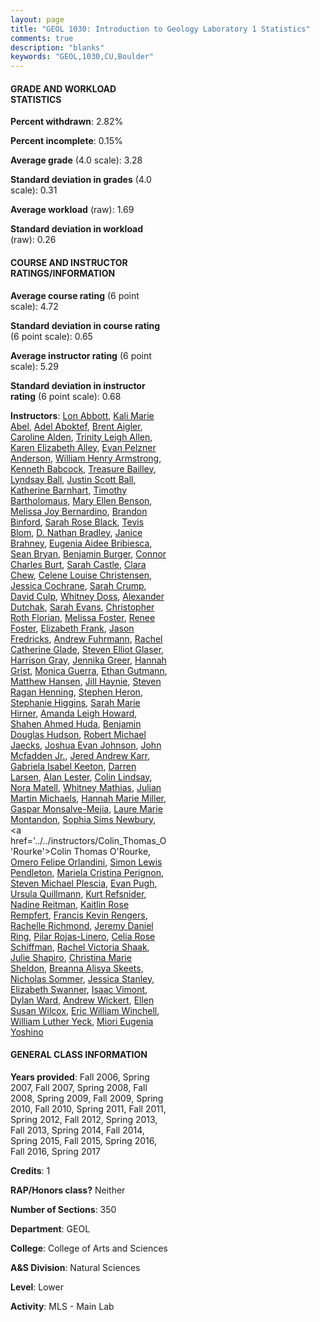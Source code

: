 ```yaml
---
layout: page
title: "GEOL 1030: Introduction to Geology Laboratory 1 Statistics"
comments: true
description: "blanks"
keywords: "GEOL,1030,CU,Boulder"
---
```

<head>
<script src="https://ajax.googleapis.com/ajax/libs/jquery/2.1.3/jquery.min.js"></script>
<script src="https://dl.dropboxusercontent.com/s/pc42nxpaw1ea4o9/highcharts.js?dl=0"></script>
<!-- <script src="../assets/js/highcharts.js"></script> -->
<style type="text/css">@font-face {
	font-family: "Bebas Neue";
	src: url(https://www.filehosting.org/file/details/544349/BebasNeue Regular.otf) format("opentype");
	}
	h1.Bebas { 
		font-family: "Bebas Neue", Verdana, Tahoma;
	}
</style>
</head>
<body>
	<div id="container" style="float: right; width: 45%; height: 88%; margin-left: 2.5%; margin-right: 2.5%;"></div>
	<script language="JavaScript">
		$(document).ready(function() {
		var chart = {type: 'column'};
		var title = {text: 'Grade Distribution'};
		var xAxis = {categories: ['A','B','C','D','F'],crosshair: true};
		var yAxis = {min: 0,title: {text: 'Percentage'}};
		var tooltip = {headerFormat: '<center><b><span style="font-size:20px">{point.key}</span></b></center>',
		               pointFormat: '<td style="padding:0"><b>{point.y:.1f}%</b></td>',
		               footerFormat: '</table>',shared: true,useHTML: true};
		var plotOptions = {column: {pointPadding: 0.0,borderWidth: 0}};  
		var credits = {enabled: false};var series= [{name: 'Percent',data: [47.79,38.54,10.76,1.85,1.07,]}];
		var json = {};
		json.chart = chart;
		json.title = title;
		json.tooltip = tooltip;
		json.xAxis = xAxis;
		json.yAxis = yAxis;  
		json.series = series;
		json.plotOptions = plotOptions;  
		json.credits = credits;
		$('#container').highcharts(json);
	});
	</script>
</body>
			   
#### GRADE AND WORKLOAD STATISTICS

**Percent withdrawn**: 2.82%

**Percent incomplete**: 0.15%

**Average grade** (4.0 scale): 3.28

**Standard deviation in grades** (4.0 scale): 0.31

**Average workload** (raw): 1.69

**Standard deviation in workload** (raw): 0.26

#### COURSE AND INSTRUCTOR RATINGS/INFORMATION

**Average course rating** (6 point scale): 4.72

**Standard deviation in course rating** (6 point scale): 0.65

**Average instructor rating** (6 point scale): 5.29

**Standard deviation in instructor rating** (6 point scale): 0.68

**Instructors**: <a href='../../instructors/Lon_Abbott'>Lon Abbott</a>, <a href='../../instructors/Kali_Marie_Abel'>Kali Marie Abel</a>, <a href='../../instructors/Adel_Aboktef'>Adel Aboktef</a>, <a href='../../instructors/Brent_Aigler'>Brent Aigler</a>, <a href='../../instructors/Caroline_Alden'>Caroline Alden</a>, <a href='../../instructors/Trinity_Leigh_Allen'>Trinity Leigh Allen</a>, <a href='../../instructors/Karen_Elizabeth_Alley'>Karen Elizabeth Alley</a>, <a href='../../instructors/Evan_Pelzner_Anderson'>Evan Pelzner Anderson</a>, <a href='../../instructors/William_Henry_Armstrong'>William Henry Armstrong</a>, <a href='../../instructors/Kenneth_Babcock'>Kenneth Babcock</a>, <a href='../../instructors/Treasure_Bailley'>Treasure Bailley</a>, <a href='../../instructors/Lyndsay_Ball'>Lyndsay Ball</a>, <a href='../../instructors/Justin_Scott_Ball'>Justin Scott Ball</a>, <a href='../../instructors/Katherine_Barnhart'>Katherine Barnhart</a>, <a href='../../instructors/Timothy_Bartholomaus'>Timothy Bartholomaus</a>, <a href='../../instructors/Mary_Ellen_Benson'>Mary Ellen Benson</a>, <a href='../../instructors/Melissa_Joy_Bernardino'>Melissa Joy Bernardino</a>, <a href='../../instructors/Brandon_Binford'>Brandon Binford</a>, <a href='../../instructors/Sarah_Rose_Black'>Sarah Rose Black</a>, <a href='../../instructors/Tevis_Blom'>Tevis Blom</a>, <a href='../../instructors/D._Nathan_Bradley'>D. Nathan Bradley</a>, <a href='../../instructors/Janice_Brahney'>Janice Brahney</a>, <a href='../../instructors/Eugenia_Aidee_Bribiesca'>Eugenia Aidee Bribiesca</a>, <a href='../../instructors/Sean_Bryan'>Sean Bryan</a>, <a href='../../instructors/Benjamin_Burger'>Benjamin Burger</a>, <a href='../../instructors/Connor_Charles_Burt'>Connor Charles Burt</a>, <a href='../../instructors/Sarah_Castle'>Sarah Castle</a>, <a href='../../instructors/Clara_Chew'>Clara Chew</a>, <a href='../../instructors/Celene_Louise_Christensen'>Celene Louise Christensen</a>, <a href='../../instructors/Jessica_Cochrane'>Jessica Cochrane</a>, <a href='../../instructors/Sarah_Crump'>Sarah Crump</a>, <a href='../../instructors/David_Culp'>David Culp</a>, <a href='../../instructors/Whitney_Doss'>Whitney Doss</a>, <a href='../../instructors/Alexander_Dutchak'>Alexander Dutchak</a>, <a href='../../instructors/Sarah_Evans'>Sarah Evans</a>, <a href='../../instructors/Christopher_Roth_Florian'>Christopher Roth Florian</a>, <a href='../../instructors/Melissa_Foster'>Melissa Foster</a>, <a href='../../instructors/Renee_Foster'>Renee Foster</a>, <a href='../../instructors/Elizabeth_Frank'>Elizabeth Frank</a>, <a href='../../instructors/Jason_Fredricks'>Jason Fredricks</a>, <a href='../../instructors/Andrew_Fuhrmann'>Andrew Fuhrmann</a>, <a href='../../instructors/Rachel_Catherine_Glade'>Rachel Catherine Glade</a>, <a href='../../instructors/Steven_Elliot_Glaser'>Steven Elliot Glaser</a>, <a href='../../instructors/Harrison_Gray'>Harrison Gray</a>, <a href='../../instructors/Jennika_Greer'>Jennika Greer</a>, <a href='../../instructors/Hannah_Grist'>Hannah Grist</a>, <a href='../../instructors/Monica_Guerra'>Monica Guerra</a>, <a href='../../instructors/Ethan_Gutmann'>Ethan Gutmann</a>, <a href='../../instructors/Matthew_Hansen'>Matthew Hansen</a>, <a href='../../instructors/Jill_Haynie'>Jill Haynie</a>, <a href='../../instructors/Steven_Ragan_Henning'>Steven Ragan Henning</a>, <a href='../../instructors/Stephen_Heron'>Stephen Heron</a>, <a href='../../instructors/Stephanie_Higgins'>Stephanie Higgins</a>, <a href='../../instructors/Sarah_Marie_Hirner'>Sarah Marie Hirner</a>, <a href='../../instructors/Amanda_Leigh_Howard'>Amanda Leigh Howard</a>, <a href='../../instructors/Shahen_Ahmed_Huda'>Shahen Ahmed Huda</a>, <a href='../../instructors/Benjamin_Douglas_Hudson'>Benjamin Douglas Hudson</a>, <a href='../../instructors/Robert_Michael_Jaecks'>Robert Michael Jaecks</a>, <a href='../../instructors/Joshua_Evan_Johnson'>Joshua Evan Johnson</a>, <a href='../../instructors/John_Mcfadden_Jr.'>John Mcfadden Jr.</a>, <a href='../../instructors/Jered_Andrew_Karr'>Jered Andrew Karr</a>, <a href='../../instructors/Gabriela_Isabel_Keeton'>Gabriela Isabel Keeton</a>, <a href='../../instructors/Darren_Larsen'>Darren Larsen</a>, <a href='../../instructors/Alan_Lester'>Alan Lester</a>, <a href='../../instructors/Colin_Lindsay'>Colin Lindsay</a>, <a href='../../instructors/Nora_Matell'>Nora Matell</a>, <a href='../../instructors/Whitney_Mathias'>Whitney Mathias</a>, <a href='../../instructors/Julian_Martin_Michaels'>Julian Martin Michaels</a>, <a href='../../instructors/Hannah_Marie_Miller'>Hannah Marie Miller</a>, <a href='../../instructors/Gaspar_Monsalve-Mejia'>Gaspar Monsalve-Mejia</a>, <a href='../../instructors/Laure_Marie_Montandon'>Laure Marie Montandon</a>, <a href='../../instructors/Sophia_Sims_Newbury'>Sophia Sims Newbury</a>, <a href='../../instructors/Colin_Thomas_O'Rourke'>Colin Thomas O'Rourke</a>, <a href='../../instructors/Omero_Felipe_Orlandini'>Omero Felipe Orlandini</a>, <a href='../../instructors/Simon_Lewis_Pendleton'>Simon Lewis Pendleton</a>, <a href='../../instructors/Mariela_Cristina_Perignon'>Mariela Cristina Perignon</a>, <a href='../../instructors/Steven_Michael_Plescia'>Steven Michael Plescia</a>, <a href='../../instructors/Evan_Pugh'>Evan Pugh</a>, <a href='../../instructors/Ursula_Quillmann'>Ursula Quillmann</a>, <a href='../../instructors/Kurt_Refsnider'>Kurt Refsnider</a>, <a href='../../instructors/Nadine_Reitman'>Nadine Reitman</a>, <a href='../../instructors/Kaitlin_Rose_Rempfert'>Kaitlin Rose Rempfert</a>, <a href='../../instructors/Francis_Kevin_Rengers'>Francis Kevin Rengers</a>, <a href='../../instructors/Rachelle_Richmond'>Rachelle Richmond</a>, <a href='../../instructors/Jeremy_Daniel_Ring'>Jeremy Daniel Ring</a>, <a href='../../instructors/Pilar_Rojas-Linero'>Pilar Rojas-Linero</a>, <a href='../../instructors/Celia_Rose_Schiffman'>Celia Rose Schiffman</a>, <a href='../../instructors/Rachel_Victoria_Shaak'>Rachel Victoria Shaak</a>, <a href='../../instructors/Julie_Shapiro'>Julie Shapiro</a>, <a href='../../instructors/Christina_Marie_Sheldon'>Christina Marie Sheldon</a>, <a href='../../instructors/Breanna_Alisya_Skeets'>Breanna Alisya Skeets</a>, <a href='../../instructors/Nicholas_Sommer'>Nicholas Sommer</a>, <a href='../../instructors/Jessica_Stanley'>Jessica Stanley</a>, <a href='../../instructors/Elizabeth_Swanner'>Elizabeth Swanner</a>, <a href='../../instructors/Isaac_Vimont'>Isaac Vimont</a>, <a href='../../instructors/Dylan_Ward'>Dylan Ward</a>, <a href='../../instructors/Andrew_Wickert'>Andrew Wickert</a>, <a href='../../instructors/Ellen_Susan_Wilcox'>Ellen Susan Wilcox</a>, <a href='../../instructors/Eric_William_Winchell'>Eric William Winchell</a>, <a href='../../instructors/William_Luther_Yeck'>William Luther Yeck</a>, <a href='../../instructors/Miori_Eugenia_Yoshino'>Miori Eugenia Yoshino</a>

#### GENERAL CLASS INFORMATION

**Years provided**: Fall 2006, Spring 2007, Fall 2007, Spring 2008, Fall 2008, Spring 2009, Fall 2009, Spring 2010, Fall 2010, Spring 2011, Fall 2011, Spring 2012, Fall 2012, Spring 2013, Fall 2013, Spring 2014, Fall 2014, Spring 2015, Fall 2015, Spring 2016, Fall 2016, Spring 2017

**Credits**: 1

**RAP/Honors class?** Neither

**Number of Sections**: 350

**Department**: GEOL

**College**: College of Arts and Sciences

**A&S Division**: Natural Sciences

**Level**: Lower

**Activity**: MLS - Main Lab
